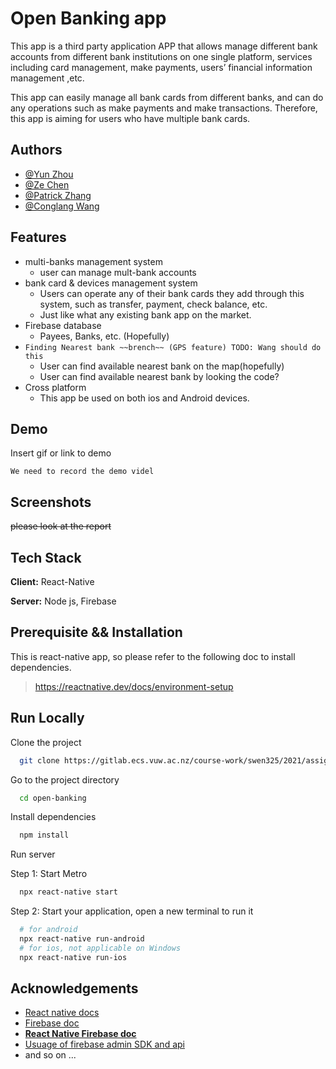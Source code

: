 
# Open Banking app

This app is a third party application APP that allows manage different bank accounts from different bank institutions on one single platform, services including card management, make payments, users’ financial information management ,etc.

This app can easily manage all bank cards from different banks, and can do any operations such as make payments and make transactions. Therefore, this app is aiming for users who have multiple bank cards.





## Authors

- [@Yun Zhou](https://gitlab.ecs.vuw.ac.nz/zhouyun)
- [@Ze Chen](https://gitlab.ecs.vuw.ac.nz/chenze)
- [@Patrick Zhang](https://gitlab.ecs.vuw.ac.nz/zhangruiy)
- [@Conglang Wang](https://gitlab.ecs.vuw.ac.nz/wangcong)
  
## Features

- multi-banks management system
    - user can manage mult-bank accounts
- bank card & devices management system
    - Users can operate any of their bank cards they add through this system, such as transfer, payment, check balance, etc.
    - Just like what any existing bank app on the market.
- Firebase database
    - Payees, Banks, etc. (Hopefully) 
- `Finding Nearest bank ~~brench~~ (GPS feature) TODO: Wang should do this`
    - User can find available nearest bank on the map(hopefully)
    - User can find available nearest bank by looking the code?
- Cross platform
    - This app be used on both ios and Android devices.

  
## Demo

Insert gif or link to demo

`We need to record the demo videl`

  
## Screenshots

~~please look at the report~~


## Tech Stack

**Client:** React-Native

**Server:** Node js, Firebase

  
## Prerequisite && Installation

This is react-native app, so please refer to the following doc to install dependencies.
> https://reactnative.dev/docs/environment-setup
    
## Run Locally

Clone the project

```bash
  git clone https://gitlab.ecs.vuw.ac.nz/course-work/swen325/2021/assignment2/t7/open-banking.git
```

Go to the project directory

```bash
  cd open-banking
```

Install dependencies

```bash
  npm install
```

Run server

Step 1: Start Metro

```bash
  npx react-native start
```

Step 2: Start your application, open a new terminal to run it
  
```bash
  # for android
  npx react-native run-android
  # for ios, not applicable on Windows
  npx react-native run-ios
```
## Acknowledgements

 - [React native docs](https://reactnative.dev/docs/environment-setup)
 - [Firebase doc](https://firebase.google.com/docs/admin/setup)
 - [**React Native Firebase doc**](https://rnfirebase.io/)
 - [Usuage of firebase admin SDK and api](https://firebase.google.com/docs/reference/admin/node)
 - and so on ...

  
